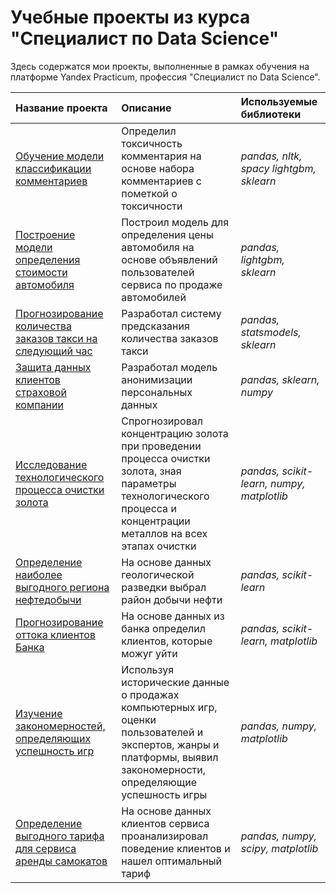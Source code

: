 # Учебные проекты из курса "Специалист по Data Science"
Здесь содержатся мои проекты, выполненные в рамках обучения на платформе Yandex Practicum, профессия "Специалист по Data Science".

| Название проекта | Описание | Используемые библиотеки | 
| :---------------------- | :---------------------- | :---------------------- |
| [Обучение модели классификации комментариев](https://github.com/KorenkovDaniil/yandex-practicum/tree/main/Toxic_comments_identifier) | Определил токсичность комментария на основе набора комментариев с пометкой о токсичности| *pandas, nltk, spacy lightgbm, sklearn* |
| [Построение модели определения стоимости автомобиля](https://github.com/KorenkovDaniil/yandex-practicum/tree/main/Car_price_identifier) | Построил модель для определения цены автомобиля на основе объявлений пользователей сервиса по продаже автомобилей| *pandas, lightgbm, sklearn* |
| [Прогнозирование количества заказов такси на следующий час](https://github.com/KorenkovDaniil/yandex-practicum/tree/main/Taxi_orders_predict) | Разработал систему предсказания количества заказов такси| *pandas, statsmodels, sklearn* |
| [Защита данных клиентов страховой компании](https://github.com/KorenkovDaniil/yandex-practicum/tree/main/Data_protection) |Разработал модель анонимизации персональных данных| *pandas, sklearn, numpy* |
| [Исследование технологического процесса очистки золота](https://github.com/KorenkovDaniil/yandex-practicum/tree/main/Gold_recovery_predict) | Спрогнозировал концентрацию золота при проведении процесса очистки золота, зная параметры технологического процесса и концентрации металлов на всех этапах очистки | *pandas, scikit-learn, numpy, matplotlib* |
| [Определение наиболее выгодного региона нефтедобычи](https://github.com/KorenkovDaniil/yandex-practicum/tree/main/Oil_production_region) | На основе данных геологической разведки выбрал район добычи нефти | *pandas, scikit-learn* |
| [Прогнозирование оттока клиентов Банка](https://github.com/KorenkovDaniil/yandex-practicum/tree/main/Customer_outflow) | На основе данных из банка определил клиентов, которые можуг уйти | *pandas, scikit-learn, matplotlib* |
| [Изучение закономерностей, определяющих успешность игр](https://github.com/KorenkovDaniil/yandex-practicum/tree/main/Games_success_analysis) | Используя исторические данные о продажах компьютерных игр, оценки пользователей и экспертов, жанры и платформы, выявил закономерности, определяющие успешность игры | *pandas, numpy, matplotlib* |
| [Определение выгодного тарифа для сервиса аренды самокатов](https://github.com/KorenkovDaniil/yandex-practicum/tree/main/Scooter_tariff_selection) | На основе данных клиентов сервиса проанализировал поведение клиентов и нашел оптимальный тариф| *pandas, numpy, scipy, matplotlib* |
